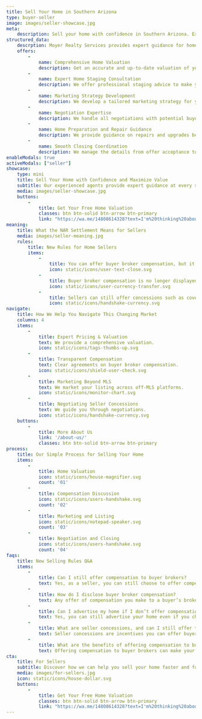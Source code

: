 ```yaml
---
title: Sell Your Home in Southern Arizona
type: buyer-seller
image: images/seller-showcase.jpg
meta:
    description: Sell your home with confidence in Southern Arizona. Expert home valuations, marketing, staging, and negotiation support to get the best price.
structured_data:
    descrption: Moyer Realty Services provides expert guidance for homeowners looking to sell their properties in the Tucson, Arizona area.
    offers:
        -
            name: Comprehensive Home Valuation
            description: Get an accurate and up-to-date valuation of your home to ensure you’re listing at the right price.
        -
            name: Expert Home Staging Consultation
            description: We offer professional staging advice to make your home stand out to potential buyers.
        -
            name: Marketing Strategy Development
            description: We develop a tailored marketing strategy for your home, utilizing online listings and targeted advertising.
        -
            name: Negotiation Expertise
            description: We handle all negotiations with potential buyers to achieve favorable terms for your sale.
        -
            name: Home Preparation and Repair Guidance
            description: We provide guidance on repairs and upgrades before listing your home.
        -
            name: Smooth Closing Coordination
            description: We manage the details from offer acceptance to closing, ensuring a smooth and efficient process.
enableModals: true
activeModals: ["seller"]
showcase:
    type: mini
    title: Sell Your Home with Confidence and Maximize Value
    subtitle: Our experienced agents provide expert guidance at every stage, ensuring a smooth, transparent process that maximizes your home’s value.
    media: images/seller-showcase.jpg
    buttons:
        -
            title: Get Your Free Home Valuation
            classes: btn btn-solid btn-arrow btn-primary
            link: "https://wa.me/14808614328?text=I'm%20thinking%20about%20selling%20and%20I%20would%20like%20a%20free%20home%20valuation."
meaning:
    title: What the NAR Settlement Means for Sellers
    media: images/seller-meaning.jpg
    rules:
        title: New Rules for Home Sellers
        items:
            -
                title: You can offer buyer broker compensation, but it must be disclosed in writing.
                icon: static/icons/user-text-close.svg
            -
                title: Buyer broker compensation is no longer displayed on the MLS.
                icon: static/icons/user-currency-transfer.svg
            -
                title: Sellers can still offer concessions such as covering closing costs
                icon: static/icons/handshake-currency.svg
navigate:
    title: How We Help You Navigate This Changing Market
    columns: 4
    items:
        -
            title: Expert Pricing & Valuation
            text: We provide a comprehensive valuation.
            icon: static/icons/tags-thumbs-up.svg
        -
            title: Transparent Compensation
            text: Clear agreements on buyer broker compensation.
            icon: static/icons/shield-user-check.svg
        -
            title: Marketing Beyond MLS
            text: We market your listing across off-MLS platforms.
            icon: static/icons/monitor-chart.svg
        -
            title: Negotiating Seller Concessions
            text: We guide you through negotiations.
            icon: static/icons/handshake-currency.svg
    buttons:
        -
            title: More About Us
            link: '/about-us/'
            classes: btn btn-solid btn-arrow btn-primary
process:
    title: Our Simple Process for Selling Your Home
    items:
        -
            title: Home Valuation
            icon: static/icons/house-magnifier.svg
            count: '01'
        -
            title: Compensation Discussion
            icon: static/icons/users-handshake.svg
            count: '02'
        -
            title: Marketing and Listing
            icon: static/icons/notepad-speaker.svg
            count: '03'
        -
            title: Negotiation and Closing
            icon: static/icons/users-handshake.svg
            count: '04'
faqs:
    title: New Selling Rules Q&A
    items:
        -
            title: Can I still offer compensation to buyer brokers?
            text: Yes, as a seller, you can still choose to offer compensation to buyer brokers to make your listing more attractive to buyers. However, under the new NAR settlement rules, this compensation can no longer be shared on the MLS (Multiple Listing Service), and must be disclosed to the buyer and approved in writing.
        -
            title: How do I disclose buyer broker compensation?
            text: Any offer of compensation you make to a buyer’s broker must be clearly disclosed in writing and approved by the buyer. Your listing agent will guide you through this process and ensure the correct forms are completed. This transparency ensures that all parties involved are fully informed about the terms of the transaction.
        -
            title: Can I advertise my home if I don’t offer compensation on the MLS?
            text: Yes, you can still advertise your home even if you choose not to offer compensation through the MLS. While the MLS doesn’t allow compensation to be advertised, your agent can market your home through other channels like social media, websites, and direct outreach. This provides flexibility to reach potential buyers while keeping full control over compensation decisions through these alternative platforms.
        -
            title: What are seller concessions, and can I still offer them?
            text: Seller concessions are incentives you can offer buyers to make the transaction more appealing, such as covering closing costs or offering repair credits. These concessions are still allowed and can be a valuable tool in negotiating a sale. Your agent will help you decide whether offering concessions is the right move for your sale.
        -
            title: What are the benefits of offering compensation to buyer brokers?
            text: Offering compensation to buyer brokers can make your listing more appealing to buyers’ agents, encouraging them to show your property to their clients. While it's not allowed to list compensation on the MLS, offering it through other channels like websites, social media, or direct outreach can still help you sell your home faster and attract more potential buyers by increasing visibility among agents.
cta:
    title: For Sellers
    subtitle: Discover how we can help you sell your home faster and for top dollar, starting with a free valuation.
    media: images/for-sellers.jpg
    icon: static/icons/house-dollar.svg
    buttons:
        -
            title: Get Your Free Home Valuation
            classes: btn btn-solid btn-arrow btn-primary
            link: "https://wa.me/14808614328?text=I'm%20thinking%20about%20selling%20and%20I%20would%20like%20a%20free%20home%20valuation."
---
```


